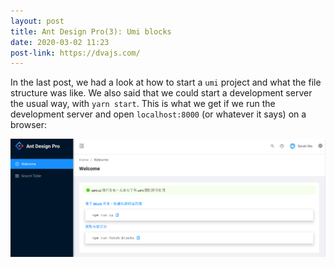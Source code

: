 ```yaml
---
layout: post
title: Ant Design Pro(3): Umi blocks
date: 2020-03-02 11:23
post-link: https://dvajs.com/
---
```


In the last post, we had a look at how to start a `umi` project and what the file structure was like. We also said that we could start a development server the usual way, with `yarn start`. This is what we get if we run the development server and open `localhost:8000` (or whatever it says) on a browser:

<img src="/images/umi-ant-design-pro-first-page.png"></img>


